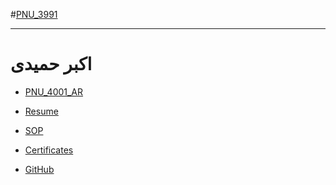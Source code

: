 #[PNU_3991](https://github.com/AliRazavi-edu/PNU_3991#TOC)
<div dir "rtl">

--------------

# اکبر حمیدی
- [PNU_4001_AR](https://github.com/akbar-hamidi/PNU_4001_AR)
- [Resume](https://https://github.com/akbar-hamidi/My-resume/tree/main/My-resume/)  
- [SOP](https://saharzeinivand.github.io/)

- [Certificates](https://github.com/akbar-hamidi/PNU_4001_AR/blob/main/Certication/cert-24725967-1024.pdf)
- [GitHub](https://github.com/saharzeinivand)


</div>

